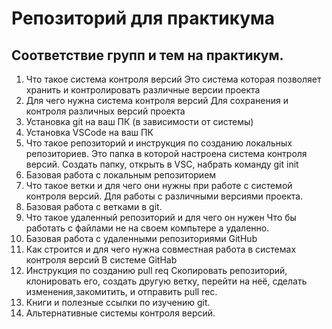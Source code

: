 # Репозиторий для практикума
## Соответствие групп и тем на практикум.

1. Что такое система контроля версий
Это система которая позволяет хранить и контролировать различные версии проекта
2. Для чего нужна система контроля версий
Для сохранения и контроля различных версий проекта
3. Установка git на ваш ПК (в зависимости от системы)
4. Установка VSCode на ваш ПК
5. Что такое репозиторий и инструкция по созданию локальных репозиториев.
Это папка в которой настроена система контроля версий. Создать папку, открыть в VSC, набрать команду git init
6. Базовая работа с локальным репозиторием
7. Что такое ветки и для чего они нужны при работе с системой контроля версий.
Для работы с различными версиями проекта.
8. Базовая работа с ветками в git.
9. Что такое удаленный репозиторий и для чего он нужен
Что бы работать с файлами не на своем компьтере а удаленно.
10. Базовая работа с удаленными репозиториями GitHub
11. Как строится и для чего нужна совместная работа в системах контроля версий
В системе GitHab
12. Инструкция по созданию pull req
Скопировать репозиторий, клонировать его, создать другую ветку, перейти на неё, сделать изменения,закомитить, и отправить pull rec.
13. Книги и полезные ссылки по изучению git.
14. Альтернативные системы контроля версий.
